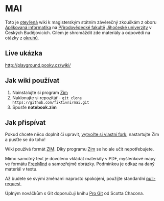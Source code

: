 MAI
===

Toto je [otevřená](https://www.gnu.org/licenses/gpl-2.0.html) wiki k magisterským státním závěrečný zkouškám z oboru [Aplikovaná informatika](http://www.prf.jcu.cz/uai/) na [Přírodovědecké fakultě](http://www.prf.jcu.cz/) [Jihočeské univerzity](http://www.jcu.cz/) v Českých Budějovicích. Cílem je shromáždit zde materiály a odpovědi na otázky z [okruhů](http://www.prf.jcu.cz/data/files/7/1294okruhy-szz-pro-navazujici-magisterske-studium.pdf).

Live ukázka
------------
http://playground.pooky.cz/wiki/


Jak wiki používat
-----------------

  1. Nainstalujte si program [Zim](http://zim-wiki.org/)
  2. Naklonujte si repozitář - `git clone https://github.com/fiktivni/mai.git`
  3. Spusťe **notebook.zim**

Jak přispívat
-------------

Pokud chcete něco doplnit či upravit, [vytvořte si vlastní fork](https://help.github.com/articles/fork-a-repo/), nastartujte Zim a pusťte se do toho!

Wiki používá formát [ZIM](https://en.wikipedia.org/wiki/ZIM_%28file_format%29). Díky programu [Zim](https://en.wikipedia.org/wiki/Zim_%28software%29) se ho ale učit nepotřebujete.

Mimo samotný text je dovoleno vkládat materiály v PDF, myšlenkové mapy ve formátu [FreeMind](https://en.wikipedia.org/wiki/FreeMind) a samozřejmě obrázky. Podmínkou je odkaz na daný materiál v textu.

Až budete se svými změnami naprosto spokojeni, použijte standardní [pull-request](https://help.github.com/articles/using-pull-requests/).

Úplným nováčkům s Git doporučuji knihu [Pro Git](http://knihy.nic.cz/files/nic/edice/scott_chacon_pro_git.pdf) od Scotta Chacona.
